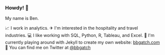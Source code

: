 ### Howdy! 👋
My name is Ben.

📈 I work in analytics.
✈ I'm interested in the hospitality and travel industries.
💻 I like working with SQL, Python, R, Tableau, and Excel.
💾 I'm currently playing around with Jekyll to create my own website: [bbgatch.com](bbgatch.com)
🦉 You can find me on Twitter at [@bbgatch](https://twitter.com/bbgatch)


<!--
**bbgatch/bbgatch** is a ✨ _special_ ✨ repository because its `README.md` (this file) appears on your GitHub profile.

Here are some ideas to get you started:

- 🔭 I’m currently working on ...
- 🌱 I’m currently learning ...
- 👯 I’m looking to collaborate on ...
- 🤔 I’m looking for help with ...
- 💬 Ask me about ...
- 📫 How to reach me: ...
- 😄 Pronouns: ...
- ⚡ Fun fact: ...
-->
